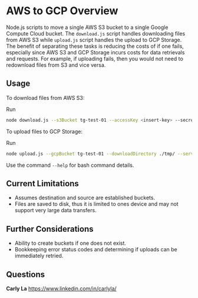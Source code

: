 # AWS to GCP Overview 
Node.js scripts to move a single AWS S3 bucket to a single Google Compute Cloud bucket. The ```download.js``` script handles downloading files from AWS S3 while ```upload.js``` script handles the upload to GCP Storage. The benefit of separating these tasks is reducing the costs of if one fails, especially since AWS S3 and GCP Storage incurs costs for data retrievals and requests. For example, if uploading fails, then you would not need to redownload files from S3 and vice versa. 

## Usage
To download files from AWS S3:

Run 
``` bash 
node download.js --s3Bucket tg-test-01 --accessKey <insert-key> --secretAccessKey <insert-key> --downloadDirectory ./tmp/
```

To upload files to GCP Storage:

Run 
``` bash 
node upload.js --gcpBucket tg-test-01 --downloadDirectory ./tmp/ --serviceAccountKeyPath <insert-dir-path>
```

Use the command ```--help``` for bash command details.

## Current Limitations
- Assumes destination and source are established buckets.
- Files are saved to disk, thus it is limited to ones device and may not support very large data transfers.

## Further Considerations
- Ability to create buckets if one does not exist.
- Bookkeeping error status codes and determining if uploads can be immediately retried.

## Questions
**Carly La**
https://www.linkedin.com/in/carlyla/
